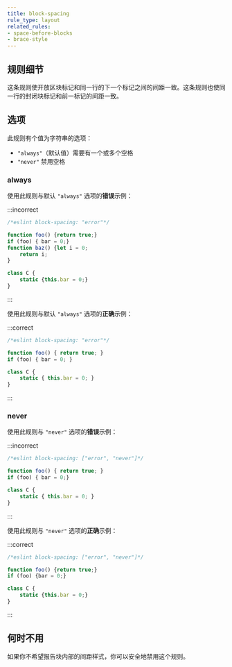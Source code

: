 ```yaml
---
title: block-spacing
rule_type: layout
related_rules:
- space-before-blocks
- brace-style
---
```


## 规则细节

这条规则使开放区块标记和同一行的下一个标记之间的间距一致。这条规则也使同一行的封闭块标记和前一标记的间距一致。

## 选项

此规则有个值为字符串的选项：

* `"always"`（默认值）需要有一个或多个空格
* `"never"` 禁用空格

### always

使用此规则与默认 `"always"` 选项的**错误**示例：

:::incorrect

```js
/*eslint block-spacing: "error"*/

function foo() {return true;}
if (foo) { bar = 0;}
function baz() {let i = 0;
    return i;
}

class C {
    static {this.bar = 0;}
}
```

:::

使用此规则与默认 `"always"` 选项的**正确**示例：

:::correct

```js
/*eslint block-spacing: "error"*/

function foo() { return true; }
if (foo) { bar = 0; }

class C {
    static { this.bar = 0; }
}
```

:::

### never

使用此规则与 `"never"` 选项的**错误**示例：

:::incorrect

```js
/*eslint block-spacing: ["error", "never"]*/

function foo() { return true; }
if (foo) { bar = 0;}

class C {
    static { this.bar = 0; }
}
```

:::

使用此规则与 `"never"` 选项的**正确**示例：

:::correct

```js
/*eslint block-spacing: ["error", "never"]*/

function foo() {return true;}
if (foo) {bar = 0;}

class C {
    static {this.bar = 0;}
}
```

:::

## 何时不用

如果你不希望报告块内部的间距样式，你可以安全地禁用这个规则。
